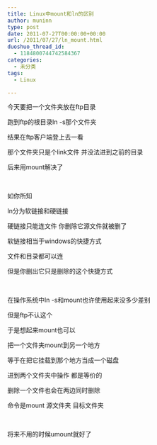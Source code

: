 ```yaml
---
title: Linux中mount和ln的区别
author: muninn
type: post
date: 2011-07-27T00:00:00+00:00
url: /2011/07/27/ln_mount.html
duoshuo_thread_id:
  - 1184800744742584367
categories:
  - 未分类
tags:
  - Linux

---
```

今天要把一个文件夹放在ftp目录

跑到ftp的根目录ln -s那个文件夹

结果在ftp客户端登上去一看

那个文件夹只是个link文件 并没法进到之前的目录

后来用mount解决了

&#160;

如你所知

ln分为软链接和硬链接

硬链接只能连文件 你删除它源文件就被删了

软链接相当于windows的快捷方式

文件和目录都可以连

但是你删出它只是删除的这个快捷方式

&#160;

在操作系统中ln -s和mount也许使用起来没多少差别

但是ftp不认这个

于是想起来mount也可以

把一个文件夹mount到另一个地方

等于在把它挂载到那个地方当成一个磁盘

进到两个文件夹中操作 都是等价的

删除一个文件也会在两边同时删除

命令是mount 源文件夹 目标文件夹

&#160;

将来不用的时候umount就好了
